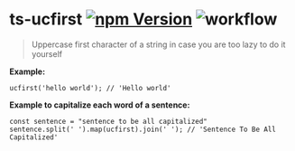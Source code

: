 # ts-ucfirst [![npm Version](http://img.shields.io/npm/v/ts-ucfirst.svg?style=flat)](https://www.npmjs.org/package/slice-paginate) ![workflow](https://github.com/capaio/ts-ucfirst/actions/workflows/test-and-quality.yml/badge.svg)


> Uppercase first character of a string in case you are too lazy to do it yourself

**Example:**

```
ucfirst('hello world'); // 'Hello world'
```

**Example to capitalize each word of a sentence:**

```
const sentence = "sentence to be all capitalized"
sentence.split(' ').map(ucfirst).join(' '); // 'Sentence To Be All Capitalized'  
```
